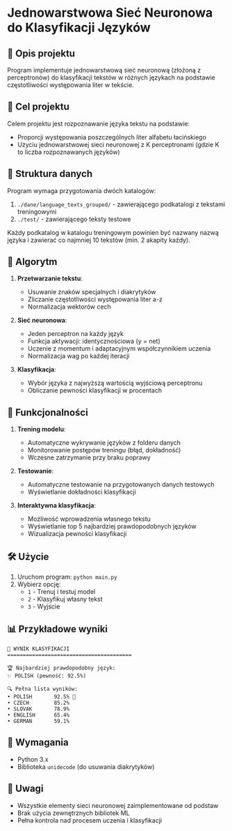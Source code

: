 # Jednowarstwowa Sieć Neuronowa do Klasyfikacji Języków

## 📌 Opis projektu

Program implementuje jednowarstwową sieć neuronową (złożoną z perceptronów) do klasyfikacji tekstów w różnych językach na podstawie częstotliwości występowania liter w tekście.

## 🎯 Cel projektu

Celem projektu jest rozpoznawanie języka tekstu na podstawie:
- Proporcji występowania poszczególnych liter alfabetu łacińskiego
- Użyciu jednowarstwowej sieci neuronowej z K perceptronami (gdzie K to liczba rozpoznawanych języków)

## 📂 Struktura danych

Program wymaga przygotowania dwóch katalogów:
1. `./dane/language_texts_grouped/` - zawierającego podkatalogi z tekstami treningowymi
2. `./test/` - zawierającego teksty testowe

Każdy podkatalog w katalogu treningowym powinien być nazwany nazwą języka i zawierać co najmniej 10 tekstów (min. 2 akapity każdy).

## 🧠 Algorytm

1. **Przetwarzanie tekstu**:
   - Usuwanie znaków specjalnych i diakrytyków
   - Zliczanie częstotliwości występowania liter a-z
   - Normalizacja wektorów cech

2. **Sieć neuronowa**:
   - Jeden perceptron na każdy język
   - Funkcja aktywacji: identycznościowa (y = net)
   - Uczenie z momentum i adaptacyjnym współczynnikiem uczenia
   - Normalizacja wag po każdej iteracji

3. **Klasyfikacja**:
   - Wybór języka z najwyższą wartością wyjściową perceptronu
   - Obliczanie pewności klasyfikacji w procentach

## 🚀 Funkcjonalności

1. **Trening modelu**:
   - Automatyczne wykrywanie języków z folderu danych
   - Monitorowanie postępów treningu (błąd, dokładność)
   - Wczesne zatrzymanie przy braku poprawy

2. **Testowanie**:
   - Automatyczne testowanie na przygotowanych danych testowych
   - Wyświetlanie dokładności klasyfikacji

3. **Interaktywna klasyfikacja**:
   - Możliwość wprowadzenia własnego tekstu
   - Wyświetlanie top 5 najbardziej prawdopodobnych języków
   - Wizualizacja pewności klasyfikacji

## 🛠️ Użycie

1. Uruchom program: `python main.py`
2. Wybierz opcję:
   - `1` - Trenuj i testuj model
   - `2` - Klasyfikuj własny tekst
   - `3` - Wyjście

## 📊 Przykładowe wyniki

```
🌈 WYNIK KLASYFIKACJI
========================================

🏆 Najbardziej prawdopodobny język:
✨ POLISH (pewność: 92.5%)

🔍 Pełna lista wyników:
• POLISH       92.5% 🌟
• CZECH        85.2% 
• SLOVAK       78.9% 
• ENGLISH      65.4% 
• GERMAN       59.1% 
```

## 📌 Wymagania

- Python 3.x
- Biblioteka `unidecode` (do usuwania diakrytyków)

## 📝 Uwagi

- Wszystkie elementy sieci neuronowej zaimplementowane od podstaw
- Brak użycia zewnętrznych bibliotek ML
- Pełna kontrola nad procesem uczenia i klasyfikacji
